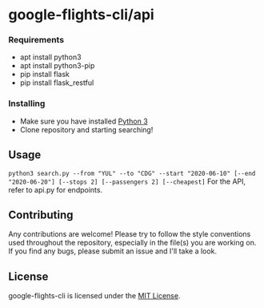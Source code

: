 # google-flights-cli/api
### Requirements
* apt install python3
* apt install python3-pip
* pip install flask
* pip install flask_restful
### Installing
* Make sure you have installed [Python 3](https://www.python.org/)
* Clone repository and starting searching!
## Usage

`python3 search.py --from "YUL" --to "CDG" --start "2020-06-10" [--end "2020-06-20"] [--stops 2] [--passengers 2] [--cheapest]`
For the API, refer to api.py for endpoints.

## Contributing

Any contributions are welcome! Please try to follow the style conventions used throughout the repository, especially in the file(s) you are working on. If you find any bugs, please submit an issue and I'll take a look.

## License

google-flights-cli is licensed under the [MIT License](LICENSE.md).
